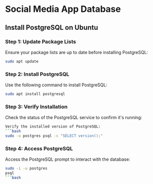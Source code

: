 # Social Media App Database

## Install PostgreSQL on Ubuntu

### Step 1: Update Package Lists

Ensure your package lists are up to date before installing PostgreSQL:

```bash
sudo apt update
```
### Step 2: Install PostgreSQL
Use the following command to install PostgreSQL:
```bash
sudo apt install postgresql
```
### Step 3: Verify Installation
Check the status of the PostgreSQL service to confirm it's running:
```bash
Verify the installed version of PostgreSQL:
```bash
sudo -u postgres psql -c "SELECT version();"
```
### Step 4: Access PostgreSQL
Access the PostgreSQL prompt to interact with the database:
```bash
sudo -i -u postgres
psql
```bash